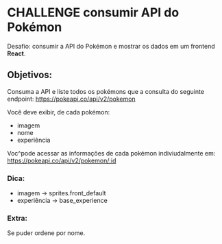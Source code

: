 # CHALLENGE consumir API do Pokémon

Desafio: consumir a API do Pokémon e mostrar os dados em um frontend __React__.

## Objetivos:
Consuma a API e liste todos os pokémons que a consulta do seguinte endpoint:
https://pokeapi.co/api/v2/pokemon

Você deve exibir, de cada pokémon:
* imagem
* nome
* experiência

Voc^pode acessar as informações de cada pokémon indiviudalmente em:
https://pokeapi.co/api/v2/pokemon/:id


### Dica:
- imagem -> sprites.front_default
- experiência -> base_experience


### Extra:
Se puder ordene por nome.
